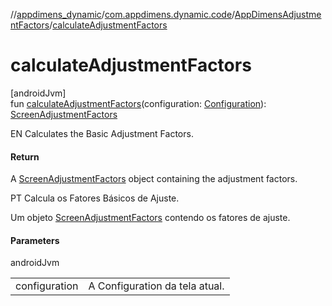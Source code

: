 //[appdimens_dynamic](../../../index.md)/[com.appdimens.dynamic.code](../index.md)/[AppDimensAdjustmentFactors](index.md)/[calculateAdjustmentFactors](calculate-adjustment-factors.md)

# calculateAdjustmentFactors

[androidJvm]\
fun [calculateAdjustmentFactors](calculate-adjustment-factors.md)(configuration: [Configuration](https://developer.android.com/reference/kotlin/android/content/res/Configuration.html)): [ScreenAdjustmentFactors](../-screen-adjustment-factors/index.md)

EN Calculates the Basic Adjustment Factors.

#### Return

A [ScreenAdjustmentFactors](../-screen-adjustment-factors/index.md) object containing the adjustment factors.

PT Calcula os Fatores Básicos de Ajuste.

Um objeto [ScreenAdjustmentFactors](../-screen-adjustment-factors/index.md) contendo os fatores de ajuste.

#### Parameters

androidJvm

| | |
|---|---|
| configuration | A Configuration da tela atual. |